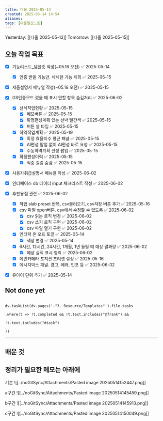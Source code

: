 ```yaml
---
title: 다울 2025-05-14
created: 2025-05-14 14:54
aliases: 
tags: [다울일간노트]
---
```


Yesterday: [[다울 2025-05-13]] 
Tomorrow: [[다울 2025-05-15]] 




## 오늘 작업 목표
- [x] 기능리스트_템플릿 작성(~05.16 오전) ✅ 2025-05-14
	- [x] 인증 받을 기능만. 세세한 기능 제외 ✅ 2025-05-15
- [x] 제품설명서 메뉴얼 작성(~05.16 오전) ✅ 2025-05-15
- [x] GS인증모드 켰을 때 표시 안할 항목 숨김처리 ✅ 2025-06-02
	- [x] 선석작업현황 ✅ 2025-05-15
		- [x] 메모버튼 ✅ 2025-05-15
		- [x] 확정편성계획 있는 선박 빨간색 ✅ 2025-05-15
		- [x] 버튼 셀 타입 ✅ 2025-05-15
	- [x] 하역작업계획 ✅ 2025-05-19
		- [x] 확정 효율지수 평균 패널 ✅ 2025-05-15
		- [x] AI편성 팝업 없이 AI편성 바로 요청 ✅ 2025-05-15
		- [x] 수동하역계획 편성 팝업 ✅ 2025-05-15
	- [x] 확정편성이력 ✅ 2025-05-15
		- [x] 적중 컬럼 숨김 ✅ 2025-05-15
- [x] 사용자취급설명서 메뉴얼 작성 ✅ 2025-06-02
- [x] 인터페이스 db 데이터 input 체크리스트 작성 ✅ 2025-06-02
- [x] 후판용접 관련 ✅ 2025-06-02
	- [x] 작업 slab preset 반복, csv불러오기, csv저장 버튼 추가 ✅ 2025-05-16
	- [x] csv 파일 open버튼. csv에서 수정할 수 있도록 ✅ 2025-06-02
		- [x] csv 읽는 로직 변경 ✅ 2025-06-02
		- [x] csv 쓰기 로직 구현 ✅ 2025-06-02
		- [x] csv 파일 열기 구현 ✅ 2025-06-02
	- [x] 인터락 온 오프 토글 ✅ 2025-05-14
		- [x] 색상 변경 ✅ 2025-05-14
	- [x] 6시간, 12시간, 24시간, 1개월, 1년 돌릴 때 예상 결과량 ✅ 2025-06-02
		- [x] 예상 실적 표시 영역 ✅ 2025-06-02
	- [x] 메인카메라 포지션 프리셋 설정 ✅ 2025-05-16
	- [x] 메시지박스 패널. 경고, 에러, 인포 등 ✅ 2025-06-02
- [x] 유아이 단위 추가 ✅ 2025-05-14




## Not done yet

```dataviewjs

dv.taskList(dv.pages('-"3. Resource/Templates"').file.tasks

.where(t => !t.completed && !t.text.includes("@frank") &&

!t.text.includes("#task")

))

```

---

## 배운 것




## 정리가 필요한 메모는 아래에
기본
![[../noGitSync/Attachments/Pasted image 20250514152447.png]]

a구간
![[../noGitSync/Attachments/Pasted image 20250514145459.png]]


b구간
![[../noGitSync/Attachments/Pasted image 20250514145913.png]]

c구간
![[../noGitSync/Attachments/Pasted image 20250514150049.png]]